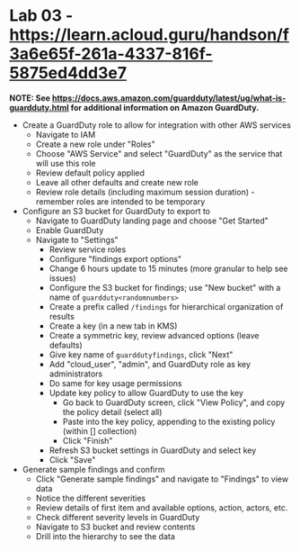 # Lab 03 - https://learn.acloud.guru/handson/f3a6e65f-261a-4337-816f-5875ed4dd3e7

**NOTE: See https://docs.aws.amazon.com/guardduty/latest/ug/what-is-guardduty.html for additional information on Amazon GuardDuty.**

* Create a GuardDuty role to allow for integration with other AWS services
    - Navigate to IAM
    - Create a new role under "Roles"
    - Choose "AWS Service" and select "GuardDuty" as the service that will use this role
    - Review default policy applied
    - Leave all other defaults and create new role
    - Review role details (including maximum session duration) - remember roles are intended to be temporary
* Configure an S3 bucket for GuardDuty to export to
    - Navigate to GuardDuty landing page and choose "Get Started"
    - Enable GuardDuty
    - Navigate to "Settings"
        * Review service roles
        * Configure "findings export options"
        * Change 6 hours update to 15 minutes (more granular to help see issues)
        * Configure the S3 bucket for findings; use "New bucket" with a name of `guardduty<randomnumbers>`
        * Create a prefix called `/findings` for hierarchical organization of results
        * Create a key (in a new tab in KMS)
        * Create a symmetric key, review advanced options (leave defaults)
        * Give key name of `guarddutyfindings`, click "Next"
        * Add "cloud_user", "admin", and GuardDuty role as key administrators
        * Do same for key usage permissions
        * Update key policy to allow GuardDuty to use the key
            - Go back to GuardDuty screen, click "View Policy", and copy the policy detail (select all)
            - Paste into the key policy, appending to the existing policy (within [] collection)
            - Click "Finish"
        * Refresh S3 bucket settings in GuardDuty and select key
        * Click "Save"
* Generate sample findings and confirm
    - Click "Generate sample findings" and navigate to "Findings" to view data
    - Notice the different severities
    - Review details of first item and available options, action, actors, etc.
    - Check different severity levels in GuardDuty
    - Navigate to S3 bucket and review contents
    - Drill into the hierarchy to see the data



